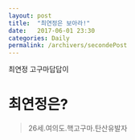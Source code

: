 ```yaml
---
layout: post
title:  "최연정은 보아라!"
date:   2017-06-01 23:30
categories: Daily
permalink: /archivers/secondePost
---
```


최연정 고구마답답이 

# 최연정은? 

> 26세.여의도.핵고구마.탄산유발자
